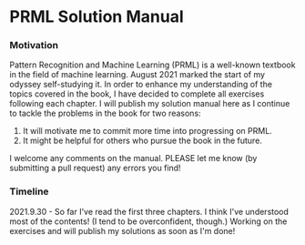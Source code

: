 # PRML Solution Manual

### Motivation
Pattern Recognition and Machine Learning (PRML) is a well-known textbook in the field of machine learning. August 2021 marked the start of my odyssey self-studying it. In order to enhance my understanding of the topics covered in the book, I have decided to complete all exercises following each chapter.
I will publish my solution manual here as I continue to tackle the problems in the book for two reasons:

1. It will motivate me to commit more time into progressing on PRML.
2. It might be helpful for others who pursue the book in the future.

I welcome any comments on the manual. PLEASE let me know (by submitting a pull request) any errors you find!

### Timeline
2021.9.30 - So far I've read the first three chapters. I think I've understood most of the contents! (I tend to be overconfident, though.) Working on the exercises and will publish my solutions as soon as I'm done!
